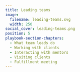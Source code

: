 ```yaml
---
title: Leading teams
image:
  filename: leading-teams.svg
  width: 250
social_cover: leading-teams.png
position: 5
playbook-section-chapters:
  - What team leads do
  - Working with clients
  - Interacting with mentors
  - Visiting clients
  - Fulfillment meeting
---
```

